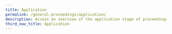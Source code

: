 ```yaml
---
title: Application
permalink: /general-proceedings/application/
description: Access an overview of the application stage of proceedings at STB.
third_nav_title: Application
---
```

